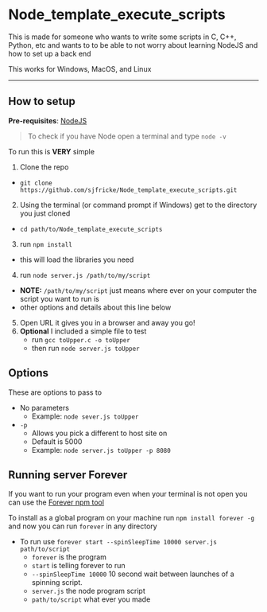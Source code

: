 # Node_template_execute_scripts

This is made for someone who wants to write some scripts in C, C++, Python, etc and wants to to be able to not worry about learning NodeJS and how to set up a back end

This works for Windows, MacOS, and Linux

-----
## How to setup

**Pre-requisites**: [NodeJS](https://nodejs.org/en/)

> To check if you have Node open a terminal and type `node -v`

To run this is **VERY** simple

1. Clone the repo
  * `git clone https://github.com/sjfricke/Node_template_execute_scripts.git`
2. Using the terminal (or command prompt if Windows) get to the directory you just cloned
  * `cd path/to/Node_template_execute_scripts`
3. run `npm install`
  * this will load the libraries you need
4. run `node server.js /path/to/my/script`
  * **NOTE:** `/path/to/my/script` just means where ever on your computer the script you want to run is
  * other options and details about this line below
5. Open URL it gives you in a browser and away you go!
6. **Optional** I included a simple file to test
   * run `gcc toUpper.c -o toUpper`
   * then run `node server.js toUpper`

## Options

These are options to pass to

* No parameters
  * Example: `node sever.js toUpper`
* `-p`
  * Allows you pick a different to host site on
  * Default is 5000
  * Example: `node server.js toUpper -p 8080`

## Running server Forever

If you want to run your program even when your terminal is not open you can use the [Forever npm tool](https://www.npmjs.com/package/forever)

To install as a global program on your machine run `npm install forever -g` and now you can run `forever` in any directory

* To run use `forever start --spinSleepTime 10000 server.js path/to/script`
  * `forever` is the program
  * `start` is telling forever to run
  * `--spinSleepTime 10000` 10 second wait between launches of a spinning script.
  * `server.js` the node program script
  * `path/to/script` what ever you made
